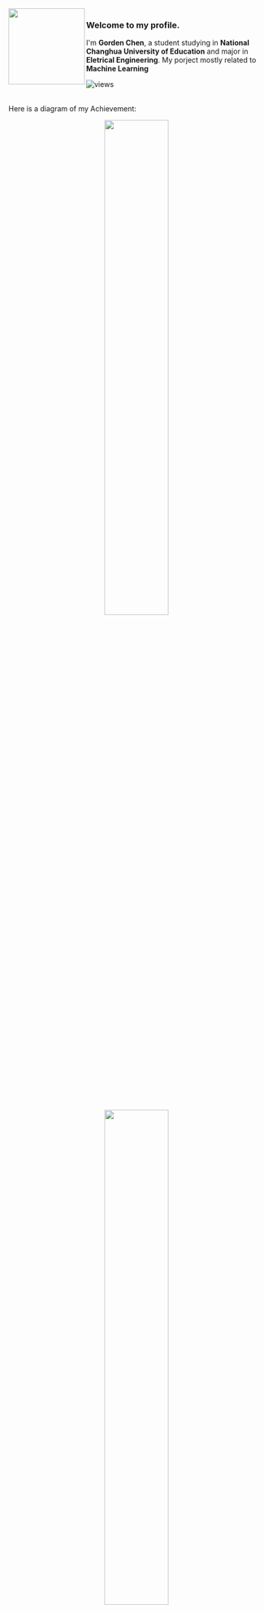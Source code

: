 <img align="left" src="https://64.media.tumblr.com/73ac55f8e47e2cbf347a2fc6dffd229b/139f7c30cce80c25-f4/s1280x1920/e58196cd4bdb7f9fedb9842ea83c266d02a400df.png" width="150" height="150">

### Welcome to my profile.

I'm **Gorden Chen**, a student studying in **National Changhua University of Education** and major in **Eletrical Engineering**. My porject mostly related to **Machine Learning**

![views](https://komarev.com/ghpvc/?username=balaboom123&style=flat&color=313131&label=views&abbreviated=true)

<br>
Here is a diagram of my Achievement:
<p align="center">
  <img height="50%" width="auto" src ="https://github-readme-stats.vercel.app/api?username=balaboom123&show_icons=true&count_private=true&theme=darcula&hide_border=true&hide=issues,contribs&bg_color=00000000">
  <img height="50%" width="auto" src ="https://github-readme-stats.vercel.app/api/top-langs/?username=balaboom123&layout=compact&hide_border=true&theme=darcula&bg_color=00000000&langs_count=6&hide=jupyter%20notebook,tex,css,php&exclude_repo=Pacman-AI">
  <br>
  <br>
</p>

<br>
Here is a list of my Projects:

| **Python**                                                                                                                                                                                                                                                                                                                                                                                                                                                                                                                                                                                                                                                                                                                                                                                                                                                                                                                                                                                                                                                                                                                                                                                                                                                                                                                                                  | **C**                                                                                                                                                                                                                                                                                                                                                                                                                                                                                                                                                                                                                                                                                                                                                                                                                                                                                                                                                                                                                                                                                                                                                                                                                                                                                                       |
| --------------------------------------------------------------------------------------------------------------------------------------------------------------------------------------------------------------------------------------------------------------------------------------------------------------------------------------------------------------------------------------------------------------------------------------------------------------------------------------------------------------------------------------------------------------------------------------------------------------------------------------------------------------------------------------------------------------------------------------------------------------------------------------------------------------------------------------------------------------------------------------------------------------------------------------------------------------------------------------------------------------------------------------------------------------------------------------------------------------------------------------------------------------------------------------------------------------------------------------------------------------------------------------------------------------------------------------------------------- | --------------------------------------------------------------------------------------------------------------------------------------------------------------------------------------------------------------------------------------------------------------------------------------------------------------------------------------------------------------------------------------------------------------------------------------------------------------------------------------------------------------------------------------------------------------------------------------------------------------------------------------------------------------------------------------------------------------------------------------------------------------------------------------------------------------------------------------------------------------------------------------------------------------------------------------------------------------------------------------------------------------------------------------------------------------------------------------------------------------------------------------------------------------------------------------------------------------------------------------------------------------------------------------------------------------------------------------------------------------------------------- |
| • [Two-Step-Muti-Biometric-Authentication-System](https://github.com/NCUE-EE-AIAL/Two-Step-Muti-Biometric-Authentication-System) - Utilize face recognition using VGG-16 and voice recognition using ResCNN to construct a authentication system <br> • [Taiwan_Stock_Predictor](https://github.com/balaboom123/Taiwan_Stock_Predictor) - Crawl the data from Taiwan trade market and analyze through ML <br> • [Recognition_System_Using_Deepspeaker_and_Dlib](https://github.com/balaboom123/Recognition_System_Using_Deepspeaker_and_Dlib) - A implementation of verification system with the CAPTCHAs   | Content 1-2 with additional text     |




<!--
###

<div align="left">
  <a href=" revise here !!! https://www.linkedin.com/in/(linkin name)/ !!!" target="_blank">
    <img src="https://img.shields.io/static/v1?message=LinkedIn&logo=linkedin&label=&color=0077B5&logoColor=white&labelColor=&style=for-the-badge" height="35" alt="linkedin logo"  />
  </a>
  <a href="elaping5691@gmail.com" target="_blank">
    <img src="https://img.shields.io/static/v1?message=Gmail&logo=gmail&label=&color=D14836&logoColor=white&labelColor=&style=for-the-badge" height="35" alt="gmail logo"  />
  </a>
  <a href="revise here !!! https://www.youtube.com/channel/(channel code) !!!" target="_blank">
    <img src="https://img.shields.io/static/v1?message=Youtube&logo=youtube&label=&color=FF0000&logoColor=white&labelColor=&style=for-the-badge" height="35" alt="youtube logo"  />
  </a>
</div>

###
